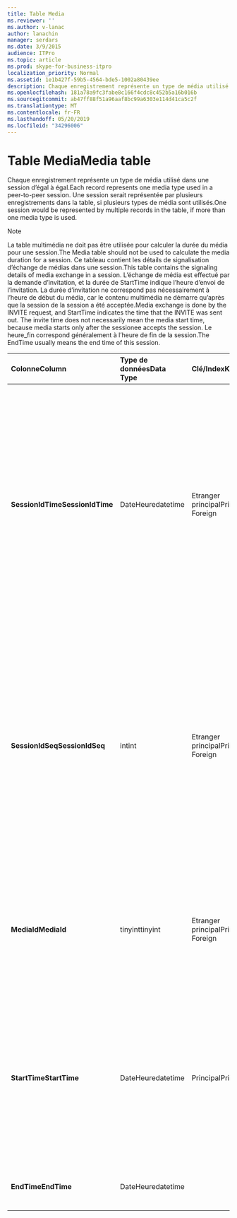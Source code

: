 ```yaml
---
title: Table Media
ms.reviewer: ''
ms.author: v-lanac
author: lanachin
manager: serdars
ms.date: 3/9/2015
audience: ITPro
ms.topic: article
ms.prod: skype-for-business-itpro
localization_priority: Normal
ms.assetid: 1e1b427f-59b5-4564-bde5-1002a80439ee
description: Chaque enregistrement représente un type de média utilisé dans une session d’égal à égal. Une session serait représentée par plusieurs enregistrements dans la table, si plusieurs types de média sont utilisés.
ms.openlocfilehash: 181a78a9fc3fabe8c166f4cdc8c452b5a16b016b
ms.sourcegitcommit: ab47ff88f51a96aaf8bc99a6303e114d41ca5c2f
ms.translationtype: MT
ms.contentlocale: fr-FR
ms.lasthandoff: 05/20/2019
ms.locfileid: "34296006"
---
```

# <a name="media-table"></a><span data-ttu-id="a000d-104">Table Media</span><span class="sxs-lookup"><span data-stu-id="a000d-104">Media table</span></span>
 
<span data-ttu-id="a000d-105">Chaque enregistrement représente un type de média utilisé dans une session d’égal à égal.</span><span class="sxs-lookup"><span data-stu-id="a000d-105">Each record represents one media type used in a peer-to-peer session.</span></span> <span data-ttu-id="a000d-106">Une session serait représentée par plusieurs enregistrements dans la table, si plusieurs types de média sont utilisés.</span><span class="sxs-lookup"><span data-stu-id="a000d-106">One session would be represented by multiple records in the table, if more than one media type is used.</span></span>
  
> [!NOTE]
> <span data-ttu-id="a000d-107">La table multimédia ne doit pas être utilisée pour calculer la durée du média pour une session.</span><span class="sxs-lookup"><span data-stu-id="a000d-107">The Media table should not be used to calculate the media duration for a session.</span></span> <span data-ttu-id="a000d-108">Ce tableau contient les détails de signalisation d’échange de médias dans une session.</span><span class="sxs-lookup"><span data-stu-id="a000d-108">This table contains the signaling details of media exchange in a session.</span></span> <span data-ttu-id="a000d-109">L’échange de média est effectué par la demande d’invitation, et la durée de StartTime indique l’heure d’envoi de l’invitation. La durée d’invitation ne correspond pas nécessairement à l’heure de début du média, car le contenu multimédia ne démarre qu’après que la session de la session a été acceptée.</span><span class="sxs-lookup"><span data-stu-id="a000d-109">Media exchange is done by the INVITE request, and StartTime indicates the time that the INVITE was sent out. The invite time does not necessarily mean the media start time, because media starts only after the sessionee accepts the session.</span></span> <span data-ttu-id="a000d-110">Le heure_fin correspond généralement à l’heure de fin de la session.</span><span class="sxs-lookup"><span data-stu-id="a000d-110">The EndTime usually means the end time of this session.</span></span> 
  
|<span data-ttu-id="a000d-111">**Colonne**</span><span class="sxs-lookup"><span data-stu-id="a000d-111">**Column**</span></span>|<span data-ttu-id="a000d-112">**Type de données**</span><span class="sxs-lookup"><span data-stu-id="a000d-112">**Data Type**</span></span>|<span data-ttu-id="a000d-113">**Clé/Index**</span><span class="sxs-lookup"><span data-stu-id="a000d-113">**Key/Index**</span></span>|<span data-ttu-id="a000d-114">**Détails**</span><span class="sxs-lookup"><span data-stu-id="a000d-114">**Details**</span></span>|
|:-----|:-----|:-----|:-----|
|<span data-ttu-id="a000d-115">**SessionIdTime**</span><span class="sxs-lookup"><span data-stu-id="a000d-115">**SessionIdTime**</span></span> <br/> |<span data-ttu-id="a000d-116">DateHeure</span><span class="sxs-lookup"><span data-stu-id="a000d-116">datetime</span></span>  <br/> |<span data-ttu-id="a000d-117">Etranger principal</span><span class="sxs-lookup"><span data-stu-id="a000d-117">Primary, Foreign</span></span>  <br/> |<span data-ttu-id="a000d-118">Durée de la demande de session.</span><span class="sxs-lookup"><span data-stu-id="a000d-118">Time of session request.</span></span> <span data-ttu-id="a000d-119">Utilisé conjointement avec **SessionIdSeq** pour identifier une session de manière unique.</span><span class="sxs-lookup"><span data-stu-id="a000d-119">Used in conjunction with **SessionIdSeq** to uniquely identify a session.</span></span> <span data-ttu-id="a000d-120">Pour plus d’informations, voir le [tableau des boîtes de dialogue dans Skype entreprise Server 2015](dialogs.md) .</span><span class="sxs-lookup"><span data-stu-id="a000d-120">See the [Dialogs table in Skype for Business Server 2015](dialogs.md) for more information.</span></span> <br/> |
|<span data-ttu-id="a000d-121">**SessionIdSeq**</span><span class="sxs-lookup"><span data-stu-id="a000d-121">**SessionIdSeq**</span></span> <br/> |<span data-ttu-id="a000d-122">int</span><span class="sxs-lookup"><span data-stu-id="a000d-122">int</span></span>  <br/> |<span data-ttu-id="a000d-123">Etranger principal</span><span class="sxs-lookup"><span data-stu-id="a000d-123">Primary, Foreign</span></span>  <br/> |<span data-ttu-id="a000d-124">IDENTIFIant de la session.</span><span class="sxs-lookup"><span data-stu-id="a000d-124">ID number to identify the session.</span></span> <span data-ttu-id="a000d-125">Utilisé conjointement avec **SessionIdTime** pour identifier une session de manière unique.</span><span class="sxs-lookup"><span data-stu-id="a000d-125">Used in conjunction with **SessionIdTime** to uniquely identify a session.</span></span> <span data-ttu-id="a000d-126">Pour plus d’informations, voir le [tableau des boîtes de dialogue dans Skype entreprise Server 2015](dialogs.md) .</span><span class="sxs-lookup"><span data-stu-id="a000d-126">See the [Dialogs table in Skype for Business Server 2015](dialogs.md) for more information.</span></span> <br/> |
|<span data-ttu-id="a000d-127">**MediaId**</span><span class="sxs-lookup"><span data-stu-id="a000d-127">**MediaId**</span></span> <br/> |<span data-ttu-id="a000d-128">tinyint</span><span class="sxs-lookup"><span data-stu-id="a000d-128">tinyint</span></span>  <br/> |<span data-ttu-id="a000d-129">Etranger principal</span><span class="sxs-lookup"><span data-stu-id="a000d-129">Primary, Foreign</span></span>  <br/> |<span data-ttu-id="a000d-130">Numéro unique identifiant ce type de média.</span><span class="sxs-lookup"><span data-stu-id="a000d-130">Unique number identifying this media type.</span></span> <span data-ttu-id="a000d-131">Pour plus d’informations, reportez-vous à la [table](medialist.md) de médiane.</span><span class="sxs-lookup"><span data-stu-id="a000d-131">See the [MediaList table](medialist.md) for more information.</span></span> <br/> |
|<span data-ttu-id="a000d-132">**StartTime**</span><span class="sxs-lookup"><span data-stu-id="a000d-132">**StartTime**</span></span> <br/> |<span data-ttu-id="a000d-133">DateHeure</span><span class="sxs-lookup"><span data-stu-id="a000d-133">datetime</span></span>  <br/> |<span data-ttu-id="a000d-134">Principal</span><span class="sxs-lookup"><span data-stu-id="a000d-134">Primary</span></span>  <br/> |<span data-ttu-id="a000d-135">Il s’agit du temps d’envoi d’une demande de média et non de l’heure de début réelle du média.</span><span class="sxs-lookup"><span data-stu-id="a000d-135">This is the time that a media request was sent out, not the real media start time.</span></span> <span data-ttu-id="a000d-136">**StartTime** inclut le temps de configuration de la session.</span><span class="sxs-lookup"><span data-stu-id="a000d-136">**StartTime** includes the session setup time.</span></span> <br/> |
|<span data-ttu-id="a000d-137">**EndTime**</span><span class="sxs-lookup"><span data-stu-id="a000d-137">**EndTime**</span></span> <br/> |<span data-ttu-id="a000d-138">DateHeure</span><span class="sxs-lookup"><span data-stu-id="a000d-138">datetime</span></span>  <br/> ||<span data-ttu-id="a000d-139">Il s’agit de l’heure de fin de la session.</span><span class="sxs-lookup"><span data-stu-id="a000d-139">This is the end time of the session.</span></span>  <br/> |
   

